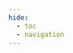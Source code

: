```yaml
---
hide:
  - toc
  - navigation
---
```

<!DOCTYPE html>
<html lang="en">

<head>
  <link href='https://cdn.jsdelivr.net/npm/fullcalendar@6.1.8/index.global.min.css' rel='stylesheet' />
  <style>
    #calendar {
      width: 100%;
      height: 80vh;
      margin: 0 auto;
    }

    @media (max-width: 768px) {
      #calendar {
        width: 95%;
        height: 70vh;
      }

      .fc-header-toolbar {
        flex-direction: column;
        align-items: center;
      }

      .fc-button-group {
        margin-bottom: 5px;
      }
    }

    @media (min-width: 768px) and (max-width: 992px) {
      #calendar {
        width: 92%;
        height: 75vh;
      }
    }
  </style>
  <style>
    .event-content {
      border-radius: 8px;
      padding: 8px 12px;
      width: 240px;
      background: var(--md-default-bg-color);
      color: var(--md-default-fg-color);
      box-shadow: var(--md-shadow-z2);
      font-family: var(--md-text-font-family);
      line-height: 1.4;
      border: 1px solid var(--md-default-fg-color--lightest);
      transition: all 0.15s ease;
      overflow-wrap: break-word;
      word-break: break-all;
      white-space: normal;
    }

    .event-content h3 {
      margin: 0 0 2px 0;
      padding: 0;
      font-size: 1.1em;
      font-weight: 600;
      color: var(--md-primary-fg-color);
      border-left: 3px solid var(--md-accent-fg-color);
      padding-left: 8px;
    }

    .event-content p {
      margin: 1px 0;
      padding: 0 0 0 8px;
      font-size: 0.92em;
      color: var(--md-default-fg-color--light);
      line-height: 1.5;
      position: relative;
    }

    .event-content a {
      color: var(--md-accent-fg-color);
      text-decoration: none;
      font-weight: 500;
      transition: color 0.15s ease;
      display: inline-block;
      padding: 2px 4px;
      border-radius: 3px;
    }

    .event-content a:hover {
      color: var(--md-primary-fg-color);
      background-color: var(--md-accent-fg-color--transparent);
      text-decoration: underline;
    }

    .event-content p:not(:last-child)::after {
      content: "";
      display: block;
      height: 1px;
      background: var(--md-default-fg-color--lightest);
      margin: 2px 0;
      opacity: 0.3;
    }
  </style>
</head>

<body>
  <div id='calendar'></div>
  <script src='https://cdn.jsdelivr.net/npm/fullcalendar@6.1.8/index.global.min.js'></script>
  <script>
    document.addEventListener('DOMContentLoaded', function () {
      fetch('/static/data/events.json')
        .then(response => {
          if (!response.ok) {
            throw new Error('Network response was not ok');
          }
          return response.json();
        })
        .then(eventsData => {
          var events = eventsData;
          var calendarEl = document.getElementById('calendar');
          var calendar = new FullCalendar.Calendar(calendarEl, {
            initialView: 'dayGridMonth',
            initialDate: '2025-02-17',
            headerToolbar: {
              left: 'prev,next today',
              center: 'title',
              right: 'dayGridMonth'
            },
            events: events,
            eventContent: function (arg) {
              var teacher = arg.event.extendedProps.teacher;
              var location = arg.event.extendedProps.location;
              var ppt = arg.event.extendedProps.pptLink;
              var theme = arg.event.extendedProps.theme;
              var eventContent = '<div class="event-content">';
              eventContent += '<h3>' + arg.event.title + '</h3>';
              eventContent += '<p>' + arg.event.start.toLocaleTimeString([], { hour: '2-digit', minute: '2-digit' });
              eventContent += '-' + arg.event.end.toLocaleTimeString([], { hour: '2-digit', minute: '2-digit' }) + '</p>';
              eventContent += '<p>' + teacher + '@' + location + '</p>';
              eventContent += '<p><a href="' + ppt + '" target="_blank">' + theme + '</a></p>';
              eventContent += '</div>';
              return { html: eventContent };
            }
          });
          calendar.render();
        })
        .catch(error => {
          console.error('Error loading the JSON file:', error);
        });
    });
  </script>
</body>

</html>